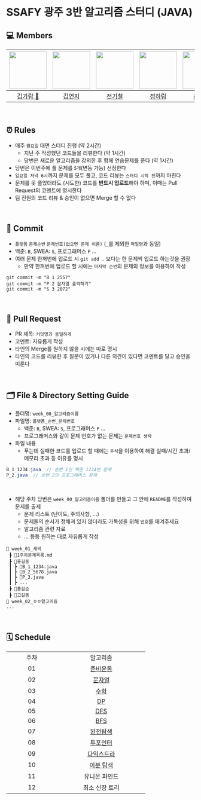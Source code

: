 # SSAFY 광주 3반 알고리즘 스터디 (JAVA)

## 💻 Members
| [<img src="https://avatars.githubusercontent.com/u/126746542?v=4" width="100">](https://github.com/garamgim) |  [<img src="https://avatars.githubusercontent.com/u/150763254?v=4" width="100">](https://github.com/yjkim9497)| [<img src="https://avatars.githubusercontent.com/u/57222722?v=4" width="100">](https://github.com/jbs3047) | [<img src="https://avatars.githubusercontent.com/u/121501361?v=4" width="100">](https://github.com/souffle1903) | [<img src="https://avatars.githubusercontent.com/u/156279478?v=4" width="100">](https://github.com/Jaewooooon) | 
| :-----------------------------------: | :---------------------------------------: |:---------------------------------------: | :-----------------------------------: | :------------------------------------: |
|[김가람 📢](https://github.com/garamgim)|[김연지](https://github.com/yjkim9497)|[전기철](https://github.com/jbs3047)|[정하림](https://github.com/souffle1903)|[최재원](https://github.com/Jaewooooon)|
<br>

## ⏰ Rules

-  매주 `월요일` 대면 스터디 진행 (약 2시간)
   -   지난 주 작성했던 코드들을 리뷰한다 (약 1시간)
   -   당번은 새로운 알고리즘을 강의한 후 함께 연습문제를 푼다 (약 1시간)
-  당번은 이번주에 풀 문제를 `5개`(변동 가능) 선정한다
-  `일요일 저녁 6시`까지 문제를 모두 풀고, 코드 리뷰는 `스터디 시작 전`까지 마친다
-  문제를 못 풀었더라도 (시도한) 코드를 **반드시 업로드**해야 하며, 이때는 Pull Request의 코멘트에 명시한다
-  팀 전원의 코드 리뷰 & 승인이 없으면 Merge 할 수 없다

<br>

## 🌱 Commit 
- `플랫폼` `문제순번` `문제번호(없으면 문제 이름)` (`_`를 제외한 `파일명`과 동일)
- 백준: `B`, SWEA: `S`, 프로그래머스 `P` ...
- 여러 문제 한꺼번에 업로드 시 `git add .` 보다는 한 문제씩 업로드 하는것을 권장
  - 만약 한꺼번에 업로드 할 시에는 `마지막 순번`의 문제의 정보를 이용하여 작성
  
```
git commit -m "B 1 2557"
git commit -m "P 2 문자열 출력하기"
git commit -m "S 3 2072"
```

<br>

## 📝 Pull Request 
- PR 제목: `커밋명과 동일하게` 
- 코멘트: 자유롭게 작성
- 타인의 Merge를 원하지 않을 시에는 따로 명시
- 타인의 코드를 리뷰한 후 질문이 있거나 다른 의견이 있다면 코멘트를 달고 승인을 미룬다


<br>

## 🗂️ File & Directory Setting Guide
- 폴더명: `week_00_알고리즘이름`
- 파일명: `플랫폼_순번_문제번호`
  - 백준: `B`, SWEA: `S`, 프로그래머스 `P` ...
  - 프로그래머스와 같이 문제 번호가 없는 문제는 `문제번호 생략`
- 파일 내용
  - 푸는데 실패한 코드를 업로드 할 때에는 `주석`을 이용하여 해결 실패/시간 초과/메모리 초과 등 이유를 명시
```java
B_1_1234.java  // 순번 1인 백준 1234번 문제 
P_2.java  // 순번 2인 프로그래머스 문제
```
<br>

- 해당 주차 당번은 `week_00_알고리즘이름` 폴더를 만들고 그 안에 `README`를 작성하여 문제를 출제
  - 문제 리스트 (난이도, 주의사항, ...)
  - 문제들의 순서가 정해져 있지 않더라도 가독성을 위해 `번호`를 매겨주세요
  - 알고리즘 관련 자료
  - ... 등등 원하는 대로 자유롭게 작성
```
📂 week_01_새싹
 ┣ 📜1주차문제목록.md
 ┣ 📂홍길동
 ┃ ┣ 📜B_1_1234.java 
 ┃ ┣ 📜B_2_5678.java 
 ┃ ┣ 📜P_3.java
 ┃ ┣ ...
 ┣ 📂홍길순
 ┣ 📂고길동
📂 week_02_ㅇㅇ알고리즘
...
 ```



<br>

## 🗓️ Schedule

<table>
  <tr>
    <td align="center">주차</td>
    <td align="center">알고리즘</td>
  </tr>
  <tr>
    <td align="center" width="120px">01</td>
    <td align="center" width="220px"><a href="https://github.com/garamgim/ssafy-gwangju3-java-algorithms/blob/master/week_01_%EB%B0%B1%EC%A4%80%EC%83%88%EC%8B%B9%EB%AC%B8%EC%A0%9C/1%EC%A3%BC%EC%B0%A8%EB%AC%B8%EC%A0%9C%EB%AA%A9%EB%A1%9D.md">준비운동</a> </td>
  </tr>
  <tr>
    <td align="center" width="120px">02</td>
    <td align="center" width="120px"><a href="https://github.com/garamgim/ssafy-gwangju3-java-algorithms/blob/master/week_02_%EB%AC%B8%EC%9E%90%EC%97%B4/2%EC%A3%BC%EC%B0%A8%EB%AC%B8%EC%A0%9C%EB%AA%A9%EB%A1%9D.md">문자열</a></td>
  </tr>
  <tr>
    <td align="center" width="120px">03</td>
    <td align="center" width="120px"><a href="https://github.com/yjkim9497/YEONJI/blob/master/week_03_%EC%88%98%ED%95%99/3%EC%A3%BC%EC%B0%A8%EB%AC%B8%EC%A0%9C%EB%AA%A9%EB%A1%9D.md">수학</a></td>
  </tr>
  <tr>
    <td align="center" width="120px">04</td>
    <td align="center" width="120px"><a href="https://github.com/garamgim/ssafy-gwangju3-java-algorithms/blob/master/week_04_DP/4%EC%A3%BC%EC%B0%A8%EB%AC%B8%EC%A0%9C%EB%AA%A9%EB%A1%9D.md">DP</a></td>
  </tr>
    <tr>
    <td align="center" width="120px">05</td>
    <td align="center" width="120px"><a href="https://github.com/garamgim/ssafy-gwangju3-java-algorithms/blob/master/week_05_DFS/5%EC%A3%BC%EC%B0%A8%EB%AC%B8%EC%A0%9C%EB%AA%A9%EB%A1%9D.md">DFS</a></td>
  </tr>
  <tr>
    <td align="center" width="120px">06</td>
    <td align="center" width="120px"><a href="https://github.com/garamgim/ssafy-gwangju3-java-algorithms/blob/master/week_06_BFS/6%EC%A3%BC%EC%B0%A8%EB%AC%B8%EC%A0%9C%EB%AA%A9%EB%A1%9D.md">BFS</a></td>
  </tr>
  <tr>
    <td align="center" width="120px">07</td>
    <td align="center" width="120px"><a href="https://github.com/garamgim/ssafy-gwangju3-java-algorithms/blob/master/week_07_%EC%99%84%EC%A0%84%ED%83%90%EC%83%89/7%EC%A3%BC%EC%B0%A8%EB%AC%B8%EC%A0%9C%EB%AA%A9%EB%A1%9D.md">완전탐색</a></td>
  </tr>
  <tr>
    <td align="center" width="120px">08</td>
    <td align="center" width="120px"><a href="https://github.com/garamgim/ssafy-gwangju3-java-algorithms/blob/master/week_08_%ED%88%AC%ED%8F%AC%EC%9D%B8%ED%84%B0/8%EC%A3%BC%EC%B0%A8%EB%AC%B8%EC%A0%9C%EB%AA%A9%EB%A1%9D.md">투포인터</td>
  </tr>
    <tr>
    <td align="center" width="120px">09</td>
    <td align="center" width="120px"><a href="https://github.com/garamgim/ssafy-gwangju3-java-algorithms/blob/master/week_09_%EB%8B%A4%EC%9D%B5%EC%8A%A4%ED%8A%B8%EB%9D%BC/9%EC%A3%BC%EC%B0%A8%EB%AC%B8%EC%A0%9C%EB%AA%A9%EB%A1%9D.md">다익스트라</td>
  </tr>
    <tr>
    <td align="center" width="120px">10</td>
    <td align="center" width="120px">
       <a href="https://github.com/garamgim/ssafy-gwangju3-java-algorithms/blob/master/week_10_%EC%9D%B4%EB%B6%84%20%ED%83%90%EC%83%89/10%EC%A3%BC%EC%B0%A8%EB%AC%B8%EC%A0%9C%EB%AA%A9%EB%A1%9D.md">이분 탐색</td>
  </tr>
    <tr>
    <td align="center" width="120px">11</td>
    <td align="center" width="120px">유니온 파인드</td>
  </tr>
    <tr>
    <td align="center" width="120px">12</td>
    <td align="center" width="120px">최소 신장 트리</td>
  </tr>
</table>

<br>
